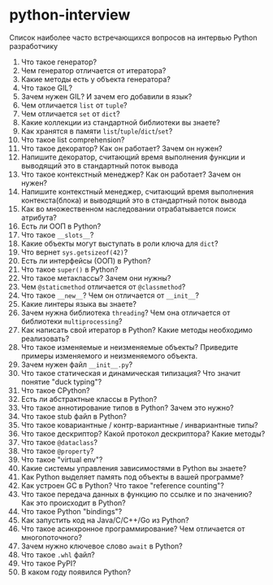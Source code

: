 # python-interview
Список наиболее часто встречающихся вопросов на интервью Python разработчику

1. Что такое генератор?
2. Чем генератор отличается от итератора?
3. Какие методы есть у объекта генератора?
4. Что такое GIL?
5. Зачем нужен GIL? И зачем его добавили в язык?
6. Чем отличается `list` от `tuple`?
7. Чем отличается `set` от `dict`?
8. Какие коллекции из стандартной библиотеки вы знаете?
9. Как хранятся в памяти `list`/`tuple`/`dict`/`set`?
10. Что такое list comprehension?
11. Что такое декоратор? Как он работает? Зачем он нужен?
12. Напишите декоратор, считающий время выполнения функции и выводящий это в стандартный поток вывода
13. Что такое контекстный менеджер? Как он работает? Зачем он нужен?
14. Напишите контекстный менеджер, считающий время выполнения контекста(блока) и выводящий это в стандартный поток вывода
15. Как во множественном наследовании отрабатывается поиск атрибута?
16. Есть ли ООП в Python? 
17. Что такое `__slots__`?
18. Какие объекты могут выступать в роли ключа для `dict`?
19. Что вернет `sys.getsizeof(42)`?
20. Есть ли интерфейсы (ООП) в Python?
21. Что такое `super()` в Python?
22. Что такое метаклассы? Зачем они нужны?
23. Чем `@staticmethod` отличается от `@classmethod`?
24. Что такое `__new__`? Чем он отличается от `__init__`?
25. Какие линтеры языка вы знаете?
26. Зачем нужна библиотека `threading`? Чем она отличается от библиотеки `multiprocessing`?
27. Как написать свой итератор в Python? Какие методы необходимо реализовать?
28. Что такое изменяемые и неизменяемые объекты? Приведите примеры изменяемого и неизменяемого объекта.
29. Зачем нужен файл `__init__.py`?
30. Что такое статическая и динамическая типизация? Что значит понятие "duck typing"?
31. Что такое CPython?
32. Есть ли абстрактные классы в Python?
33. Что такое аннотирование типов в Python? Зачем это нужно?
34. Что такое stub файл в Python?
35. Что такое ковариантные / контр-вариантные / инвариантные типы?
36. Что такое дескриптор? Какой протокол дескриптора? Какие методы?
37. Что такое `@dataclass`?
38. Что такое `@property`?
39. Что такое "virtual env"?
40. Какие системы управления зависимостями в Python вы знаете?
41. Как Python выделяет память под объекты в вашей программе?
42. Как устроен GC в Python? Что такое "reference counting"?
43. Что такое передача данных в функцию по ссылке и по значению? Как это происходит в Python?
44. Что такое Python "bindings"?
45. Как запустить код на Java/C/C++/Go из Python?
46. Что такое асинхронное программирование? Чем отличается от многопоточного?
47. Зачем нужно ключевое слово `await` в Python?
48. Что такое `.whl` файл?
49. Что такое PyPI?
50. В каком году появился Python?
